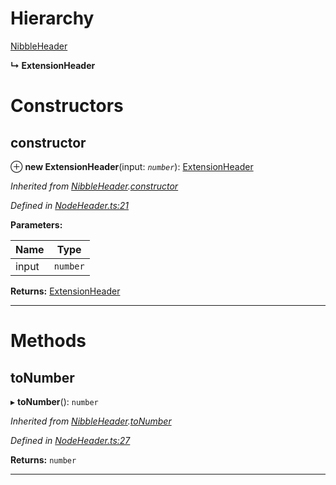 

# Hierarchy

 [NibbleHeader](_nodeheader_.nibbleheader.md)

**↳ ExtensionHeader**

# Constructors

<a id="constructor"></a>

##  constructor

⊕ **new ExtensionHeader**(input: *`number`*): [ExtensionHeader](_nodeheader_.extensionheader.md)

*Inherited from [NibbleHeader](_nodeheader_.nibbleheader.md).[constructor](_nodeheader_.nibbleheader.md#constructor)*

*Defined in [NodeHeader.ts:21](https://github.com/polkadot-js/common/blob/0710c73/packages/trie-codec/src/NodeHeader.ts#L21)*

**Parameters:**

| Name | Type |
| ------ | ------ |
| input | `number` |

**Returns:** [ExtensionHeader](_nodeheader_.extensionheader.md)

___

# Methods

<a id="tonumber"></a>

##  toNumber

▸ **toNumber**(): `number`

*Inherited from [NibbleHeader](_nodeheader_.nibbleheader.md).[toNumber](_nodeheader_.nibbleheader.md#tonumber)*

*Defined in [NodeHeader.ts:27](https://github.com/polkadot-js/common/blob/0710c73/packages/trie-codec/src/NodeHeader.ts#L27)*

**Returns:** `number`

___

